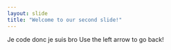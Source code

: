```yaml
---
layout: slide
title: "Welcome to our second slide!"
---
```

Je code donc je suis bro
Use the left arrow to go back!
